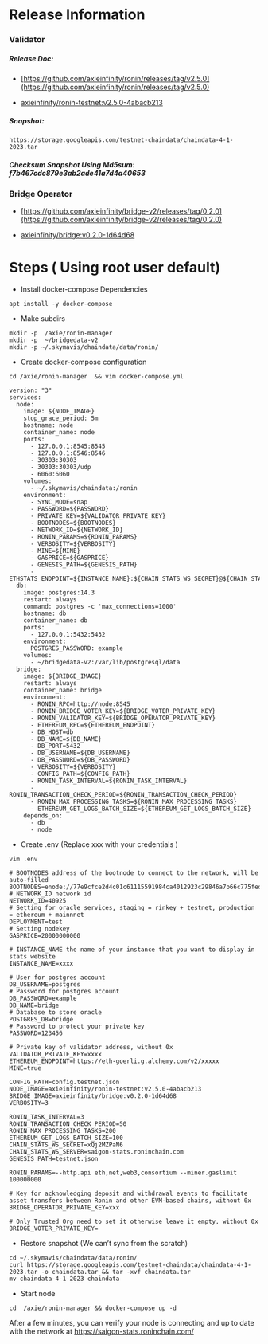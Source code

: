 # Release Information


### Validator

##### Release Doc:

- [https://github.com/axieinfinity/ronin/releases/tag/v2.5.0](https://github.com/axieinfinity/ronin/releases/tag/v2.5.0)

- [axieinfinity/ronin-testnet:v2.5.0-4abacb213](https://hub.docker.com/layers/axieinfinity/ronin-testnet/v2.5.0-4abacb213/images/sha256-ca991312b48c7cc2d41bc9456c64b2efa39d6351bfc98c3ebb58e8996b852112)

##### Snapshot:

```
https://storage.googleapis.com/testnet-chaindata/chaindata-4-1-2023.tar
```

##### Checksum Snapshot Using Md5sum:  f7b467cdc879e3ab2ade41a7d4a40653

### Bridge Operator

- [https://github.com/axieinfinity/bridge-v2/releases/tag/0.2.0](https://github.com/axieinfinity/bridge-v2/releases/tag/0.2.0)

- [axieinfinity/bridge:v0.2.0-1d64d68](https://hub.docker.com/layers/axieinfinity/bridge/v0.2.0-1d64d68/images/sha256-2697e6054082a9e3addec58fbb778a5cc93018b9ef633d52f4e38c9db9e0c292?context=explore)

# Steps ( Using root user default)
* Install docker-compose Dependencies
```
apt install -y docker-compose
```

* Make subdirs
```
mkdir -p  /axie/ronin-manager
mkdir -p  ~/bridgedata-v2
mkdir -p ~/.skymavis/chaindata/data/ronin/
```

* Create docker-compose configuration

```
cd /axie/ronin-manager  && vim docker-compose.yml
```

```
version: "3"
services:
  node:
    image: ${NODE_IMAGE}
    stop_grace_period: 5m
    hostname: node
    container_name: node
    ports:
      - 127.0.0.1:8545:8545
      - 127.0.0.1:8546:8546
      - 30303:30303
      - 30303:30303/udp
      - 6060:6060
    volumes:
      - ~/.skymavis/chaindata:/ronin
    environment:
      - SYNC_MODE=snap
      - PASSWORD=${PASSWORD}
      - PRIVATE_KEY=${VALIDATOR_PRIVATE_KEY}
      - BOOTNODES=${BOOTNODES}
      - NETWORK_ID=${NETWORK_ID}
      - RONIN_PARAMS=${RONIN_PARAMS}
      - VERBOSITY=${VERBOSITY}
      - MINE=${MINE}
      - GASPRICE=${GASPRICE}
      - GENESIS_PATH=${GENESIS_PATH}
      - ETHSTATS_ENDPOINT=${INSTANCE_NAME}:${CHAIN_STATS_WS_SECRET}@${CHAIN_STATS_WS_SERVER}:443
  db:
    image: postgres:14.3
    restart: always
    command: postgres -c 'max_connections=1000'
    hostname: db
    container_name: db
    ports:
      - 127.0.0.1:5432:5432
    environment:
      POSTGRES_PASSWORD: example
    volumes:
      - ~/bridgedata-v2:/var/lib/postgresql/data
  bridge:
    image: ${BRIDGE_IMAGE}
    restart: always
    container_name: bridge
    environment:
      - RONIN_RPC=http://node:8545
      - RONIN_BRIDGE_VOTER_KEY=${BRIDGE_VOTER_PRIVATE_KEY}
      - RONIN_VALIDATOR_KEY=${BRIDGE_OPERATOR_PRIVATE_KEY}
      - ETHEREUM_RPC=${ETHEREUM_ENDPOINT}
      - DB_HOST=db
      - DB_NAME=${DB_NAME}
      - DB_PORT=5432
      - DB_USERNAME=${DB_USERNAME}
      - DB_PASSWORD=${DB_PASSWORD}
      - VERBOSITY=${VERBOSITY}
      - CONFIG_PATH=${CONFIG_PATH}
      - RONIN_TASK_INTERVAL=${RONIN_TASK_INTERVAL}
      - RONIN_TRANSACTION_CHECK_PERIOD=${RONIN_TRANSACTION_CHECK_PERIOD}
      - RONIN_MAX_PROCESSING_TASKS=${RONIN_MAX_PROCESSING_TASKS}
      - ETHEREUM_GET_LOGS_BATCH_SIZE=${ETHEREUM_GET_LOGS_BATCH_SIZE}
    depends_on:
      - db
      - node
```

* Create .env (Replace xxx with your credentials )

```
vim .env
```

```
# BOOTNODES address of the bootnode to connect to the network, will be auto-filled
BOOTNODES=enode://77e9cfce2d4c01c61115591984ca4012923c29846a7b66c775fed0cc8fe5f41b304a71e3e9433e067ea7ef86701c13992fefacf9e223786c62c530a7110e8142@35.224.85.190:30303
# NETWORK_ID network id
NETWORK_ID=40925
# Setting for oracle services, staging = rinkey + testnet, production = ethereum + mainnnet
DEPLOYMENT=test
# Setting nodekey
GASPRICE=20000000000

# INSTANCE_NAME the name of your instance that you want to display in stats website
INSTANCE_NAME=xxxx

# User for postgres account
DB_USERNAME=postgres
# Password for postgres account
DB_PASSWORD=example
DB_NAME=bridge
# Database to store oracle
POSTGRES_DB=bridge
# Password to protect your private key
PASSWORD=123456

# Private key of validator address, without 0x
VALIDATOR_PRIVATE_KEY=xxxx
ETHEREUM_ENDPOINT=https://eth-goerli.g.alchemy.com/v2/xxxxx
MINE=true

CONFIG_PATH=config.testnet.json
NODE_IMAGE=axieinfinity/ronin-testnet:v2.5.0-4abacb213
BRIDGE_IMAGE=axieinfinity/bridge:v0.2.0-1d64d68
VERBOSITY=3

RONIN_TASK_INTERVAL=3
RONIN_TRANSACTION_CHECK_PERIOD=50
RONIN_MAX_PROCESSING_TASKS=200
ETHEREUM_GET_LOGS_BATCH_SIZE=100
CHAIN_STATS_WS_SECRET=xQj2MZPaN6
CHAIN_STATS_WS_SERVER=saigon-stats.roninchain.com
GENESIS_PATH=testnet.json

RONIN_PARAMS=--http.api eth,net,web3,consortium --miner.gaslimit 100000000

# Key for acknowledging deposit and withdrawal events to facilitate asset transfers between Ronin and other EVM-based chains, without 0x
BRIDGE_OPERATOR_PRIVATE_KEY=xxx

# Only Trusted Org need to set it otherwise leave it empty, without 0x
BRIDGE_VOTER_PRIVATE_KEY=
```

* Restore snapshot (We can’t sync from the scratch) 

```
cd ~/.skymavis/chaindata/data/ronin/
curl https://storage.googleapis.com/testnet-chaindata/chaindata-4-1-2023.tar -o chaindata.tar && tar -xvf chaindata.tar
mv chaindata-4-1-2023 chaindata
```

* Start node
```
cd  /axie/ronin-manager && docker-compose up -d 
```
After a few minutes, you can verify your node is connecting and up to date with the network at https://saigon-stats.roninchain.com/
